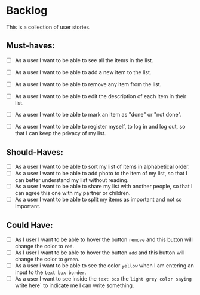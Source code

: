 # Backlog
This is a collection of user stories.
## Must-haves:
<!--- these user stories are necessary for basic usability. -->
- [ ] As a user I want to be able to see all the items in the list.
- [ ] As a user I want to be able to add a new item to the list.
- [ ] As a user I want to be able to remove any item from the list.
- [ ] As a user I want to be able to edit the description of each item in their list.
- [ ] As a user I want to be able to mark an item as "done" or "not done".
- [ ] As a user I want to be able to register myself, to log in and log out, so that I can keep the privacy of my list.


## Should-Haves:
<!--- these user stories will complete the user experience, but are not necessary. -->
- [ ] As a user I want to be able to sort my list of items in alphabetical order.
- [ ] As a user I want to be able to add photo to the item of my list, so that I can better understand my list without reading.
- [ ] As a user I want to be able to share my list with another people, so that I can agree this one with my partner or children. 
- [ ] As a user I want to be able to split my items as important and not so important.

## Could Have:
<!--- these user stories would be really cool ... if there's time  -->
- [ ] As I user I want to be able to hover the button `remove` and this button will change the color to `red`.
- [ ] As I user I want to be able to hover the button `add` and this button will change the color to `green`.
- [ ] As a user i want to be able to see the color `yellow` when I am entering an input to the `text box border`.
- [ ] As a user I want to see inside the `text box` the `light grey color saying` write here` to indicate me I can write something.
